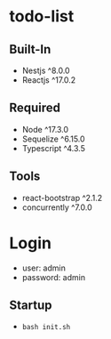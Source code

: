 # todo-list

## Built-In

* Nestjs ^8.0.0
* Reactjs ^17.0.2

## Required

* Node ^17.3.0
* Sequelize ^6.15.0
* Typescript ^4.3.5

## Tools

* react-bootstrap ^2.1.2
* concurrently ^7.0.0

# Login

* user: admin
* password: admin

## Startup

* `bash init.sh`
